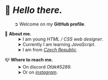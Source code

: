 # 👋 ***Hello there.***<br>
⠀⠀⠀➲ Welcome on my **GitHub profile**.

🍣 **About me.**<br>
⠀⠀⠀⠀➤ I am young *HTML / CSS web designer*.<br>
⠀⠀⠀⠀➤ Currently I am learning *JavaScript*.<br>
⠀⠀⠀⠀➤ I am from *[Czech Republic](https://www.google.com/maps/place/%C4%8Cesko/)*.<br>

📪 **Where to reach me.**<br>
⠀⠀⠀⠀➤ On discord *Oťák#5289*.<br>
⠀⠀⠀⠀➤ Or on *[instagram](https://www.instagram.com/otryks/)*.<br>
